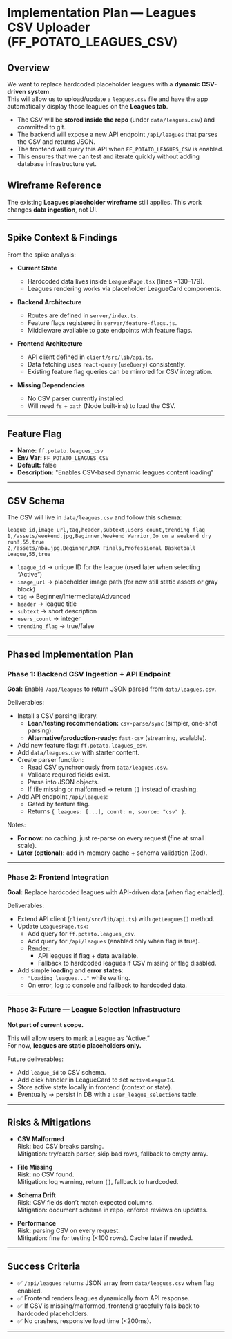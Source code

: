 # Implementation Plan — Leagues CSV Uploader (FF_POTATO_LEAGUES_CSV)

## Overview
We want to replace hardcoded placeholder leagues with a **dynamic CSV-driven system**.  
This will allow us to upload/update a `leagues.csv` file and have the app automatically display those leagues on the **Leagues tab**.

- The CSV will be **stored inside the repo** (under `data/leagues.csv`) and committed to git.  
- The backend will expose a new API endpoint `/api/leagues` that parses the CSV and returns JSON.  
- The frontend will query this API when `FF_POTATO_LEAGUES_CSV` is enabled.  
- This ensures that we can test and iterate quickly without adding database infrastructure yet.  

## Wireframe Reference
The existing **Leagues placeholder wireframe** still applies. This work changes **data ingestion**, not UI.

---

## Spike Context & Findings
From the spike analysis:
- **Current State**
  - Hardcoded data lives inside `LeaguesPage.tsx` (lines ~130–179).
  - Leagues rendering works via placeholder LeagueCard components.
- **Backend Architecture**
  - Routes are defined in `server/index.ts`.
  - Feature flags registered in `server/feature-flags.js`.
  - Middleware available to gate endpoints with feature flags.
- **Frontend Architecture**
  - API client defined in `client/src/lib/api.ts`.
  - Data fetching uses `react-query` (`useQuery`) consistently.
  - Existing feature flag queries can be mirrored for CSV integration.

- **Missing Dependencies**
  - No CSV parser currently installed.
  - Will need `fs` + `path` (Node built-ins) to load the CSV.

---

## Feature Flag
- **Name:** `ff.potato.leagues_csv`  
- **Env Var:** `FF_POTATO_LEAGUES_CSV`  
- **Default:** false  
- **Description:** "Enables CSV-based dynamic leagues content loading"  

---

## CSV Schema
The CSV will live in `data/leagues.csv` and follow this schema:

```
league_id,image_url,tag,header,subtext,users_count,trending_flag
1,/assets/weekend.jpg,Beginner,Weekend Warrior,Go on a weekend dry run!,55,true
2,/assets/nba.jpg,Beginner,NBA Finals,Professional Basketball League,55,true
```

- `league_id` → unique ID for the league (used later when selecting “Active”)  
- `image_url` → placeholder image path (for now still static assets or gray block)  
- `tag` → Beginner/Intermediate/Advanced  
- `header` → league title  
- `subtext` → short description  
- `users_count` → integer  
- `trending_flag` → true/false  

---

## Phased Implementation Plan

### Phase 1: Backend CSV Ingestion + API Endpoint
**Goal:** Enable `/api/leagues` to return JSON parsed from `data/leagues.csv`.

Deliverables:
- Install a CSV parsing library.
  - **Lean/testing recommendation:** `csv-parse/sync` (simpler, one-shot parsing).
  - **Alternative/production-ready:** `fast-csv` (streaming, scalable).
- Add new feature flag: `ff.potato.leagues_csv`.
- Add `data/leagues.csv` with starter content.
- Create parser function:
    - Read CSV synchronously from `data/leagues.csv`.
    - Validate required fields exist.
    - Parse into JSON objects.
    - If file missing or malformed → return `[]` instead of crashing.
- Add API endpoint `/api/leagues`:
    - Gated by feature flag.
    - Returns `{ leagues: [...], count: n, source: "csv" }`.

Notes:
- **For now:** no caching, just re-parse on every request (fine at small scale).
- **Later (optional):** add in-memory cache + schema validation (Zod).

---

### Phase 2: Frontend Integration
**Goal:** Replace hardcoded leagues with API-driven data (when flag enabled).

Deliverables:
- Extend API client (`client/src/lib/api.ts`) with `getLeagues()` method.
- Update `LeaguesPage.tsx`:
    - Add query for `ff.potato.leagues_csv`.
    - Add query for `/api/leagues` (enabled only when flag is true).
    - Render:
        - API leagues if flag + data available.
        - Fallback to hardcoded leagues if CSV missing or flag disabled.
- Add simple **loading** and **error states**:
    - `"Loading leagues..."` while waiting.
    - On error, log to console and fallback to hardcoded data.

---

### Phase 3: Future — League Selection Infrastructure
**Not part of current scope.**  

This will allow users to mark a League as “Active.”  
For now, **leagues are static placeholders only.**

Future deliverables:
- Add `league_id` to CSV schema.
- Add click handler in LeagueCard to set `activeLeagueId`.
- Store active state locally in frontend (context or state).
- Eventually → persist in DB with a `user_league_selections` table.

---

## Risks & Mitigations

- **CSV Malformed**  
  Risk: bad CSV breaks parsing.  
  Mitigation: try/catch parser, skip bad rows, fallback to empty array.  

- **File Missing**  
  Risk: no CSV found.  
  Mitigation: log warning, return `[]`, fallback to hardcoded.  

- **Schema Drift**  
  Risk: CSV fields don’t match expected columns.  
  Mitigation: document schema in repo, enforce reviews on updates.  

- **Performance**  
  Risk: parsing CSV on every request.  
  Mitigation: fine for testing (<100 rows). Cache later if needed.  

---

## Success Criteria
- ✅ `/api/leagues` returns JSON array from `data/leagues.csv` when flag enabled.  
- ✅ Frontend renders leagues dynamically from API response.  
- ✅ If CSV is missing/malformed, frontend gracefully falls back to hardcoded placeholders.  
- ✅ No crashes, responsive load time (<200ms).  

---
